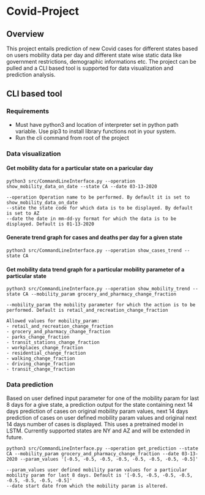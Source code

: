 # Covid-Project

## Overview
This project entails prediction of new Covid cases for different states based on users mobility data per day and different state wise static data like 
government restrictions, demographic informations etc. The project can be pulled and a CLI based tool is supported for data visualization and prediction analysis.


## CLI based tool
### Requirements
- Must have python3 and location of interpreter set in python path variable. Use pip3 to install library functions not in your system.
- Run the cli command from root of the project

### Data visualization
#### Get mobility data for a particular state on a paricular day

```
python3 src/CommandLineInterface.py --operation show_mobility_data_on_date --state CA --date 03-13-2020
```

```
--operation Operation name to be performed. By default it is set to show_mobility_data_on_date
--state the state code for which data is to be displayed. By default is set to AZ
--date the date in mm-dd-yy format for which the data is to be displayed. Default is 01-13-2020
```
#### Generate trend graph for cases and deaths per day for a given state

```
python3 src/CommandLineInterface.py --operation show_cases_trend --state CA
```

#### Get mobility data trend graph for a particular mobility parameter of a particular state

```
python3 src/CommandLineInterface.py --operation show_mobility_trend --state CA --mobility_param grocery_and_pharmacy_change_fraction
```

```
--mobility_param the mobility parameter for which the action is to be performed. Default is retail_and_recreation_change_fraction

Allowed values for mobility_param:
- retail_and_recreation_change_fraction
- grocery_and_pharmacy_change_fraction
- parks_change_fraction
- transit_stations_change_fraction
- workplaces_change_fraction
- residential_change_fraction
- walking_change_fraction
- driving_change_fraction
- transit_change_fraction
```

### Data prediction
Based on user defined input parameter for one of the mobility param for last 8 days for a give state, a prediction output for the state containing 
next 14 days prediction of cases on original mobility param values, next 14 days prediction of cases on user defined mobility param values and original next 14 days
number of cases is displayed. This uses a pretrained model in LSTM. Currently supported states are NY and AZ and will be extended in future.

```
python3 src/CommandLineInterface.py --operation get_prediction --state CA --mobility_param grocery_and_pharmacy_change_fraction --date 03-13-2020 --param_values '[-0.5, -0.5, -0.5, -0.5, -0.5, -0.5, -0.5, -0.5]'
```

```
--param_values user defined mobility param values for a particular mobility param for last 8 days. Default is '[-0.5, -0.5, -0.5, -0.5, -0.5, -0.5, -0.5, -0.5]'
--date start date from which the mobility param is altered.
```
